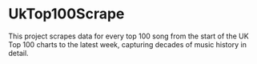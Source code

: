 # UkTop100Scrape
This project scrapes data for every top 100 song from the start of the UK Top 100 charts to the latest week, capturing decades of music history in detail.
